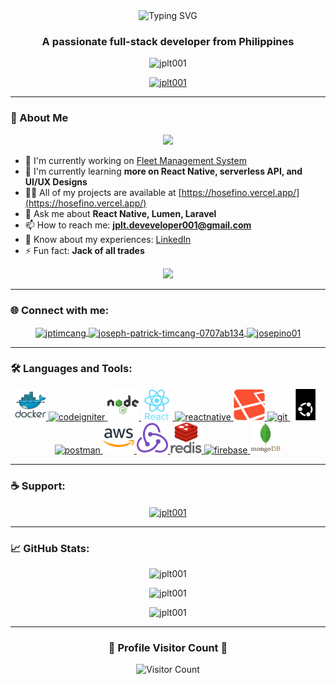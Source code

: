 <div align="center">
  <img src="https://readme-typing-svg.herokuapp.com?font=Fira+Code&size=24&duration=3000&pause=1000&color=00FF00&center=true&vCenter=true&width=435&lines=Hi+%F0%9F%91%8B%2C+I'm+Josefino;Full-Stack+Developer+%F0%9F%92%BB;Code+%E2%9D%A4%EF%B8%8F+Create+%F0%9F%9A%80" alt="Typing SVG" />
</div>

<h3 align="center">A passionate full-stack developer from Philippines</h3>

<p align="center">
  <img src="https://komarev.com/ghpvc/?username=jplt001&label=Profile%20views&color=0e75b6&style=flat" alt="jplt001" />
</p>

<p align="center">
  <a href="https://github.com/ryo-ma/github-profile-trophy">
    <img src="https://github-profile-trophy.vercel.app/?username=jplt001" alt="jplt001" />
  </a>
</p>

---

### :rocket: About Me

<div align="center">
  <img src="https://media.giphy.com/media/qgQUggAC3Pfv687qXx/giphy.gif" width="400" />
</div>

- 🔭 I'm currently working on [Fleet Management System](https://github.com/jplt001/fleet-pulse-demo)
- 🌱 I'm currently learning **more on React Native, serverless API, and UI/UX Designs**
- 👨‍💻 All of my projects are available at [https://hosefino.vercel.app/](https://hosefino.vercel.app/)
- 💬 Ask me about **React Native, Lumen, Laravel**
- 📫 How to reach me: **jplt.deveveloper001@gmail.com**
- 📄 Know about my experiences: [LinkedIn](https://www.linkedin.com/in/joseph-patrick-timcang-0707ab134/)
- ⚡ Fun fact: **Jack of all trades**

<div align="center">
  <img src="https://media.giphy.com/media/ZV7fjEUN9AQmQ/giphy.gif" width="400" />
</div>

---

### :globe_with_meridians: Connect with me:

<p align="center">
  <a href="https://twitter.com/jptimcang" target="blank">
    <img align="center" src="https://raw.githubusercontent.com/rahuldkjain/github-profile-readme-generator/master/src/images/icons/Social/twitter.svg" alt="jptimcang" height="40" width="50" />
  </a>
  <a href="https://linkedin.com/in/joseph-patrick-timcang-0707ab134" target="blank">
    <img align="center" src="https://raw.githubusercontent.com/rahuldkjain/github-profile-readme-generator/master/src/images/icons/Social/linked-in-alt.svg" alt="joseph-patrick-timcang-0707ab134" height="40" width="50" />
  </a>
  <a href="https://instagram.com/josepino01" target="blank">
    <img align="center" src="https://raw.githubusercontent.com/rahuldkjain/github-profile-readme-generator/master/src/images/icons/Social/instagram.svg" alt="josepino01" height="40" width="50" />
  </a>
</p>

---

### :hammer_and_wrench: Languages and Tools:

<p align="center">
  <a href="https://www.docker.com/" target="_blank" rel="noreferrer">
    <img src="https://raw.githubusercontent.com/devicons/devicon/master/icons/docker/docker-original-wordmark.svg" alt="docker" width="50" height="50"/>
  </a>
  <a href="https://codeigniter.com" target="_blank" rel="noreferrer">
    <img src="https://cdn.worldvectorlogo.com/logos/codeigniter.svg" alt="codeigniter" width="50" height="50"/>
  </a>
  <a href="https://nodejs.org" target="_blank" rel="noreferrer">
    <img src="https://raw.githubusercontent.com/devicons/devicon/master/icons/nodejs/nodejs-original-wordmark.svg" alt="nodejs" width="50" height="50"/>
  </a>
  <a href="https://reactjs.org/" target="_blank" rel="noreferrer">
    <img src="https://raw.githubusercontent.com/devicons/devicon/master/icons/react/react-original-wordmark.svg" alt="react" width="50" height="50"/>
  </a>
  <a href="https://reactnative.dev/" target="_blank" rel="noreferrer">
    <img src="https://reactnative.dev/img/header_logo.svg" alt="reactnative" width="50" height="50"/>
  </a>
  <a href="https://laravel.com/" target="_blank" rel="noreferrer">
    <img src="https://raw.githubusercontent.com/devicons/devicon/master/icons/laravel/laravel-plain.svg" alt="laravel" width="50" height="50"/>
  </a>
  <a href="https://git-scm.com/" target="_blank" rel="noreferrer">
    <img src="https://www.vectorlogo.zone/logos/git-scm/git-scm-icon.svg" alt="git" width="50" height="50"/>
  </a>
  <a href="https://ubuntu.com/" target="_blank" rel="noreferrer">
    <img src="https://raw.githubusercontent.com/devicons/devicon/master/icons/ubuntu/ubuntu-plain.svg" alt="ubuntu" width="50" height="50"/>
  </a>
  <a href="https://postman.com" target="_blank" rel="noreferrer">
    <img src="https://www.vectorlogo.zone/logos/getpostman/getpostman-icon.svg" alt="postman" width="50" height="50"/>
  </a>
  <a href="https://aws.amazon.com" target="_blank" rel="noreferrer">
    <img src="https://raw.githubusercontent.com/devicons/devicon/master/icons/amazonwebservices/amazonwebservices-original-wordmark.svg" alt="aws" width="50" height="50"/>
  </a>
  <a href="https://redux.js.org" target="_blank" rel="noreferrer">
    <img src="https://raw.githubusercontent.com/devicons/devicon/master/icons/redux/redux-original.svg" alt="redux" width="50" height="50"/>
  </a>
  <a href="https://redis.io" target="_blank" rel="noreferrer">
    <img src="https://raw.githubusercontent.com/devicons/devicon/master/icons/redis/redis-original-wordmark.svg" alt="redis" width="50" height="50"/>
  </a>
  <a href="https://firebase.google.com/" target="_blank" rel="noreferrer">
    <img src="https://www.vectorlogo.zone/logos/firebase/firebase-icon.svg" alt="firebase" width="50" height="50"/>
  </a>
  <a href="https://www.mongodb.com/" target="_blank" rel="noreferrer">
    <img src="https://raw.githubusercontent.com/devicons/devicon/master/icons/mongodb/mongodb-original-wordmark.svg" alt="mongodb" width="50" height="50"/>
  </a>
</p>

---

### :coffee: Support:

<p align="center">
  <a href="https://www.buymeacoffee.com/jplt001">
    <img align="center" src="https://cdn.buymeacoffee.com/buttons/v2/default-yellow.png" height="60" width="250" alt="jplt001" />
  </a>
</p>

---

### :chart_with_upwards_trend: GitHub Stats:

<p align="center">
  <img src="https://github-readme-stats.vercel.app/api/top-langs?username=jplt001&show_icons=true&locale=en&layout=compact" alt="jplt001" />
</p>

<p align="center">
  <img src="https://github-readme-stats.vercel.app/api?username=jplt001&show_icons=true&locale=en" alt="jplt001" />
</p>

<p align="center">
  <img src="https://github-readme-streak-stats.herokuapp.com/?user=jplt001&" alt="jplt001" />
</p>

---

<div align="center">
  
  ### :star2: Profile Visitor Count :star2:
  
  ![Visitor Count](https://profile-counter.glitch.me/jplt001/count.svg)
  
</div>
